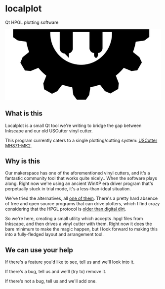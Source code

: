 # localplot
Qt HPGL plotting software


![Drew it maself.](https://raw.githubusercontent.com/makerslocal/localplot/master/images/logo.png  "Localplot Logo")

## What is this

Localplot is a small Qt tool we're writing to bridge the gap between Inkscape and our old USCutter vinyl cutter.

This program currently caters to a single plotting/cutting system: [USCutter MH871-MK2](http://www.uscutter.com/USCutter-MH-Series-Vinyl-Cutter-w-Sure-Cuts-A-Lot-Pro-Design-Cut-Software).

## Why is this

Our makerspace has one of the aforementioned vinyl cutters, and it's a fantastic community tool that works quite nicely.. When the software plays along. Right now we're using an ancient WinXP era driver program that's perpetually stuck in trial mode, it's a less-than-ideal situation.

We've tried the alternatives, all [one of them](http://inkcut.sourceforge.net/). There's a pretty hard absence of free and open source programs that can drive plotters, which I find crazy considering that the HPGL protocol is [older than digital dirt](http://cstep.luberth.com/hpgl.htm).

So we're here, creating a small utility which accepts .hpgl files from Inkscape, and then drives a vinyl cutter with them. Right now it does the bare minimum to make the magic happen, but I look forward to making this into a fully-fledged layout and arrangement tool.

## We can use your help

If there's a feature you'd like to see, tell us and we'll look into it.

If there's a bug, tell us and we'll (try to) remove it.

If there's not a bug, tell us and we'll add one.

